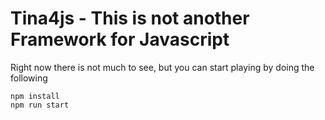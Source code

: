 # Tina4js - This is not another Framework for Javascript #

Right now there is not much to see, but you can start playing by doing the following

```
npm install
npm run start
```